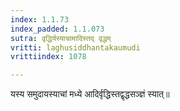 ```yaml
---
index: 1.1.73
index_padded: 1.1.073
sutra: वृद्धिर्यस्याचामादिस्तद् वृद्धम्
vritti: laghusiddhantakaumudi
vrittiindex: 1078

---
```

यस्य समुदायस्याचां मध्ये आदिर्वृद्धिस्तद्वृद्धसञ्ज्ञं स्यात्॥
